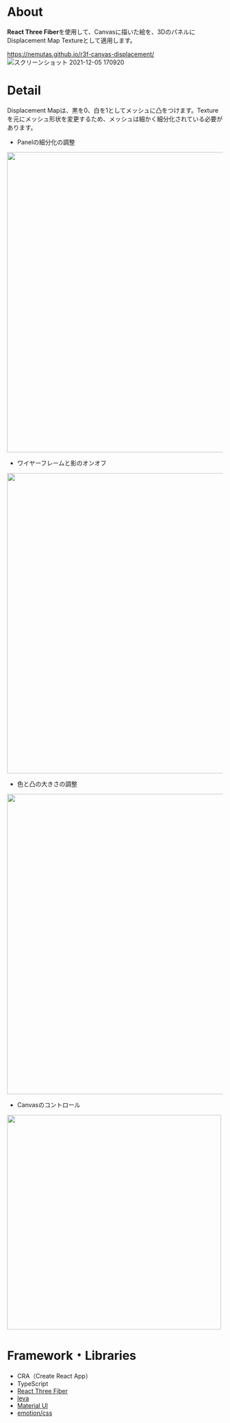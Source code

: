 # About
**React Three Fiber**を使用して、Canvasに描いた絵を、3DのパネルにDisplacement Map Textureとして適用します。

https://nemutas.github.io/r3f-canvas-displacement/
![スクリーンショット 2021-12-05 170920](https://user-images.githubusercontent.com/46724121/144739143-61fc55ad-1f95-40ec-bcaf-f29fe1e0f733.png)

# Detail
Displacement Mapは、黒を0、白を1としてメッシュに凸をつけます。Textureを元にメッシュ形状を変更するため、メッシュは細かく細分化されている必要があります。

* Panelの細分化の調整
<img src='https://user-images.githubusercontent.com/46724121/144739401-026cac8f-fb4d-4ca4-86c4-eccf4a4e371e.png' width=700 />

* ワイヤーフレームと影のオンオフ
<img src='https://user-images.githubusercontent.com/46724121/144739474-093a91a0-b779-4d55-81d2-9ab963066616.png' width=700 />

* 色と凸の大きさの調整
<img src='https://user-images.githubusercontent.com/46724121/144739530-abeb765a-2c61-42a0-9e51-eeadc55a639d.png' width=700 />

* Canvasのコントロール
<img src='https://user-images.githubusercontent.com/46724121/144739613-268fc93e-d4f4-4688-a221-fbdcc9c1f9d0.png' height=500 />

# Framework・Libraries
* CRA（Create React App）
* TypeScript
* [React Three Fiber](https://docs.pmnd.rs/home)
* [leva](https://github.com/pmndrs/leva)
* [Material UI](https://mui.com/)
* [emotion/css](https://emotion.sh/docs/@emotion/css)
